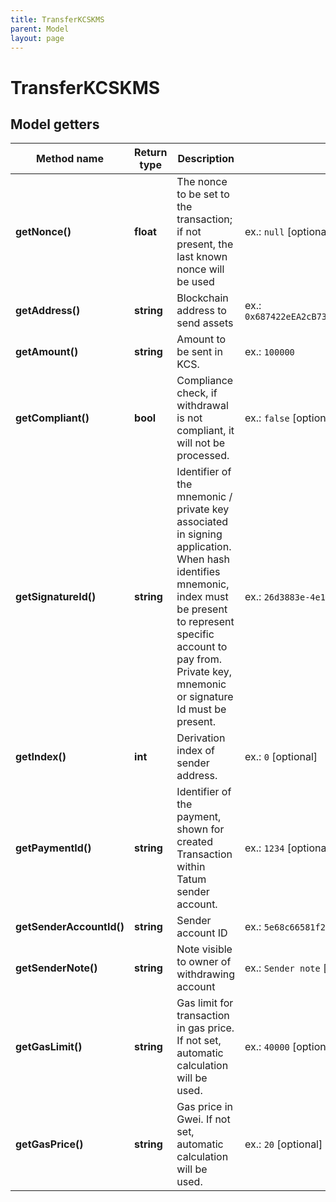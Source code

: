```yaml
---
title: TransferKCSKMS
parent: Model
layout: page
---
```


# TransferKCSKMS

## Model getters

Method name | Return type | Description | Notes
------------ | ------------- | ------------- | -------------
**getNonce()** | **float** | The nonce to be set to the transaction; if not present, the last known nonce will be used | ex.: `null` [optional]
**getAddress()** | **string** | Blockchain address to send assets | ex.: `0x687422eEA2cB73B5d3e242bA5456b782919AFc85`
**getAmount()** | **string** | Amount to be sent in KCS. | ex.: `100000`
**getCompliant()** | **bool** | Compliance check, if withdrawal is not compliant, it will not be processed. | ex.: `false` [optional]
**getSignatureId()** | **string** | Identifier of the mnemonic / private key associated in signing application. When hash identifies mnemonic, index must be present to represent specific account to pay from. Private key, mnemonic or signature Id must be present. | ex.: `26d3883e-4e17-48b3-a0ee-09a3e484ac83`
**getIndex()** | **int** | Derivation index of sender address. | ex.: `0` [optional]
**getPaymentId()** | **string** | Identifier of the payment, shown for created Transaction within Tatum sender account. | ex.: `1234` [optional]
**getSenderAccountId()** | **string** | Sender account ID | ex.: `5e68c66581f2ee32bc354087`
**getSenderNote()** | **string** | Note visible to owner of withdrawing account | ex.: `Sender note` [optional]
**getGasLimit()** | **string** | Gas limit for transaction in gas price. If not set, automatic calculation will be used. | ex.: `40000` [optional]
**getGasPrice()** | **string** | Gas price in Gwei. If not set, automatic calculation will be used. | ex.: `20` [optional]

